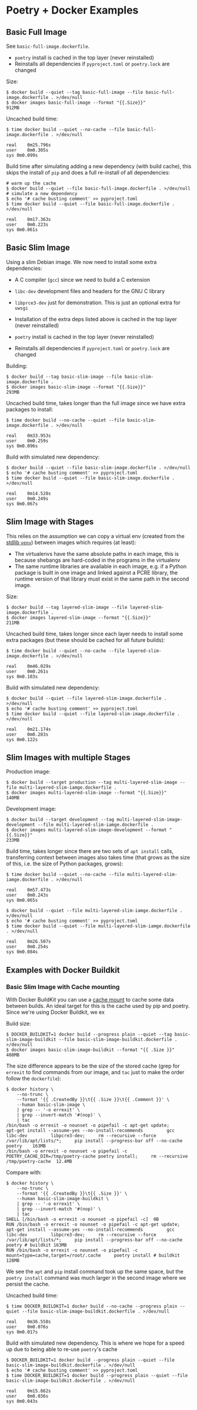 # Poetry + Docker Examples

## Basic Full Image

See `basic-full-image.dockerfile`.

* `poetry` install is cached in the top layer (never reinstalled)
* Reinstalls all dependencies if `pyproject.toml` or `poetry.lock` are changed

Size:

```
$ docker build --quiet --tag basic-full-image --file basic-full-image.dockerfile . >/dev/null
$ docker images basic-full-image --format "{{.Size}}"
912MB
```

Uncached build time:

```
$ time docker build --quiet --no-cache --file basic-full-image.dockerfile . >/dev/null

real	0m25.796s
user	0m0.305s
sys	0m0.099s
```

Build time after simulating adding a new dependency (with build cache), this
skips the install of `pip` and does a full re-install of all dependencies:

```
# warm up the cache
$ docker build --quiet --file basic-full-image.dockerfile . >/dev/null
# simulate a new dependency
$ echo '# cache busting comment' >> pyproject.toml
$ time docker build --quiet --file basic-full-image.dockerfile . >/dev/null

real	0m17.363s
user	0m0.223s
sys	0m0.061s
```

## Basic Slim Image

Using a slim Debian image. We now need to install some extra dependencies:

* A C compiler (`gcc`) since we need to build a C extension
* `libc-dev` development files and headers for the GNU C library
* `libprce3-dev` just for demonstration. This is just an optional extra for
`uwsgi`

* Installation of the extra deps listed above is cached in the top layer (never reinstalled)
* `poetry` install is cached in the top layer (never reinstalled)
* Reinstalls all dependencies if `pyproject.toml` or `poetry.lock` are changed

Building:

```
$ docker build --tag basic-slim-image --file basic-slim-image.dockerfile .
$ docker images basic-slim-image --format "{{.Size}}"
293MB
```

Uncached build time, takes longer than the full image since we have extra
packages to install:

```
$ time docker build --no-cache --quiet --file basic-slim-image.dockerfile . >/dev/null

real	0m33.953s
user	0m0.259s
sys	0m0.096s
```

Build with simulated new dependency:

```
$ docker build --quiet --file basic-slim-image.dockerfile . >/dev/null
$ echo '# cache busting comment' >> pyproject.toml
$ time docker build --quiet --file basic-slim-image.dockerfile . >/dev/null

real	0m14.528s
user	0m0.249s
sys	0m0.067s
```

## Slim Image with Stages

This relies on the assumption we can copy a virtual env (created from the
[stdlib `venv`](https://docs.python.org/3/library/venv.html)) between images
which requires (at least):

* The virtualenvs have the same absolute paths in each image, this is because
  shebangs are hard-coded in the programs in the virtualenv
* The same runtime libraries are available in each image, e.g. if a Python
  package is built in one image and linked against a PCRE library, the runtime
  version of that library must exist in the same path in the second image.

Size:

```
$ docker build --tag layered-slim-image --file layered-slim-image.dockerfile .
$ docker images layered-slim-image --format "{{.Size}}"
211MB
```

Uncached build time, takes longer since each layer needs to install some extra
packages (but these should be cached for all future builds):

```
$ time docker build --quiet --no-cache --file layered-slim-image.dockerfile . >/dev/null

real	0m46.029s
user	0m0.261s
sys	0m0.103s
```

Build with simulated new dependency:

```
$ docker build --quiet --file layered-slim-image.dockerfile . >/dev/null
$ echo '# cache busting comment' >> pyproject.toml
$ time docker build --quiet --file layered-slim-image.dockerfile . >/dev/null

real	0m21.174s
user	0m0.283s
sys	0m0.122s
```

## Slim Images with multiple Stages

Production image:

```
$ docker build --target production --tag multi-layered-slim-image --file multi-layered-slim-iamge.dockerfile .
$ docker images multi-layered-slim-image --format "{{.Size}}"
140MB
```

Development image:

```
$ docker build --target development --tag multi-layered-slim-image-development --file multi-layered-slim-iamge.dockerfile .
$ docker images multi-layered-slim-image-development --format "{{.Size}}"
233MB
```

Build time, takes longer since there are two sets of `apt install` calls,
transferring context between images also takes time (that grows as the size of
this, i.e. the size of Python packages, grows):

```
$ time docker build --quiet --no-cache --file multi-layered-slim-iamge.dockerfile . >/dev/null

real	0m57.473s
user	0m0.243s
sys	0m0.065s
```

```
$ docker build --quiet --file multi-layered-slim-iamge.dockerfile . >/dev/null
$ echo '# cache busting comment' >> pyproject.toml
$ time docker build --quiet --file multi-layered-slim-iamge.dockerfile . >/dev/null

real	0m26.507s
user	0m0.254s
sys	0m0.084s
```

## Examples with Docker Buildkit

### Basic Slim Image with Cache mounting

With Docker BuildKit you can use a [cache
mount](https://github.com/moby/buildkit/blob/master/frontend/dockerfile/docs/syntax.md#run---mounttypecache)
to cache some data between builds. An ideal target for this is the cache used
by pip and poetry. Since we're using Docker Buildkit, we ex

Build size:

```
$ DOCKER_BUILDKIT=1 docker build --progress plain --quiet --tag basic-slim-image-buildkit --file basic-slim-image-buildkit.dockerfile . >/dev/null
$ docker images basic-slim-image-buildkit --format "{{ .Size }}"
408MB
```

The size difference appears to be the size of the stored cache (grep for
`errexit` to find commands from our image, and `tac` just to make the order
follow the `dockerfile`):

```
$ docker history \
    --no-trunc \
    --format '{{ .CreatedBy }}\t{{ .Size }}\t{{ .Comment }}' \
    --human basic-slim-image \
    | grep -- '-o errexit' \
    | grep --invert-match '#(nop)' \
    | tac
/bin/bash -o errexit -o nounset -o pipefail -c apt-get update;     apt-get install --assume-yes --no-install-recommends         gcc         libc-dev         libpcre3-dev;     rm --recursive --force /var/lib/apt/lists/*;     pip install --progress-bar off --no-cache poetry	163MB	
/bin/bash -o errexit -o nounset -o pipefail -c POETRY_CACHE_DIR=/tmp/poetry-cache poetry install;     rm --recursive /tmp/poetry-cache	12.4MB	
```

Compare with:

```
$ docker history \
    --no-trunc \
    --format '{{ .CreatedBy }}\t{{ .Size }}' \
    --human basic-slim-image-buildkit \
    | grep -- '-o errexit' \
    | grep --invert-match '#(nop)' \
    | tac
SHELL [/bin/bash -o errexit -o nounset -o pipefail -c]	0B
RUN /bin/bash -o errexit -o nounset -o pipefail -c apt-get update;     apt-get install --assume-yes --no-install-recommends         gcc         libc-dev         libpcre3-dev;     rm --recursive --force /var/lib/apt/lists/*;     pip install --progress-bar off --no-cache poetry # buildkit	163MB
RUN /bin/bash -o errexit -o nounset -o pipefail -c mount=type=cache,target=/root/.cache     poetry install # buildkit	128MB
```

We see the `apt` and `pip` install command took up the same space, but the
`poetry install` command was much larger in the second image where we persist
the cache.

Uncached build time:

```
$ time DOCKER_BUILDKIT=1 docker build --no-cache --progress plain --quiet --file basic-slim-image-buildkit.dockerfile . >/dev/null

real	0m36.558s
user	0m0.076s
sys	0m0.017s
```

Build with simulated new dependency. This is where we hope for a speed up due
to being able to re-use `poetry`'s cache

```
$ DOCKER_BUILDKIT=1 docker build --progress plain --quiet --file basic-slim-image-buildkit.dockerfile . >/dev/null
$ echo '# cache busting comment' >> pyproject.toml
$ time DOCKER_BUILDKIT=1 docker build --progress plain --quiet --file basic-slim-image-buildkit.dockerfile . >/dev/null

real	0m15.862s
user	0m0.036s
sys	0m0.043s
```
